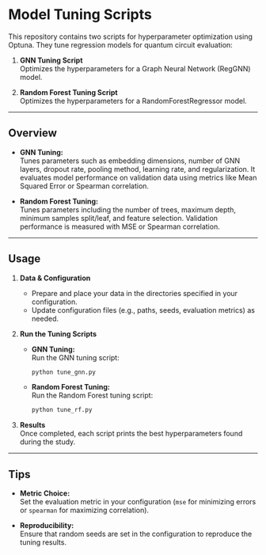# Model Tuning Scripts

This repository contains two scripts for hyperparameter optimization using Optuna. They tune regression models for quantum circuit evaluation:

1. **GNN Tuning Script**  
   Optimizes the hyperparameters for a Graph Neural Network (RegGNN) model.

2. **Random Forest Tuning Script**  
   Optimizes the hyperparameters for a RandomForestRegressor model.

---

## Overview

- **GNN Tuning:**  
  Tunes parameters such as embedding dimensions, number of GNN layers, dropout rate, pooling method, learning rate, and regularization. It evaluates model performance on validation data using metrics like Mean Squared Error or Spearman correlation.

- **Random Forest Tuning:**  
  Tunes parameters including the number of trees, maximum depth, minimum samples split/leaf, and feature selection. Validation performance is measured with MSE or Spearman correlation.

---


## Usage

1. **Data & Configuration**  
   - Prepare and place your data in the directories specified in your configuration.
   - Update configuration files (e.g., paths, seeds, evaluation metrics) as needed.

2. **Run the Tuning Scripts**

   - **GNN Tuning:**  
     Run the GNN tuning script:
     ```bash
     python tune_gnn.py
     ```
     
   - **Random Forest Tuning:**  
     Run the Random Forest tuning script:
     ```bash
     python tune_rf.py
     ```

3. **Results**  
   Once completed, each script prints the best hyperparameters found during the study.

---

## Tips

- **Metric Choice:**  
  Set the evaluation metric in your configuration (`mse` for minimizing errors or `spearman` for maximizing correlation).

- **Reproducibility:**  
  Ensure that random seeds are set in the configuration to reproduce the tuning results.


